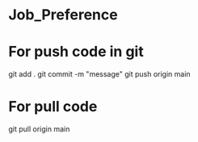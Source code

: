 # Job_Preference


# For push code in git
git add .
git commit -m "message"
git push origin main


# For pull code
git pull origin main


